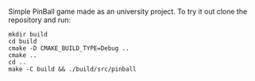 Simple PinBall game made as an university project.
To try it out clone the repository and run:

    mkdir build
    cd build
    cmake -D CMAKE_BUILD_TYPE=Debug ..
    cmake ..
    cd ..
    make -C build && ./build/src/pinball

